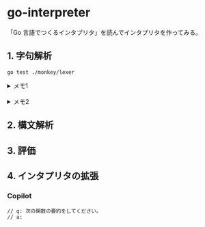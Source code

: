 # go-interpreter

「Go 言語でつくるインタプリタ」を読んでインタプリタを作ってみる。

## 1. 字句解析

```
go test ./monkey/lexer
```

<details>
<summary open>メモ1</summary>
字句解析器にソースコードを与えて初期化し、繰り返し NextToken()を呼ぶことでソースコードを読み進めていく。
トークンごとに、文字ごとに進んでいく。
</details>

<br />

<details>
<summary open>メモ2</summary>
字句解析器の仕事は、コードが意味をなすか、動作するか、エラーを含むかを判定することではないから。
字句解析器には入力をトークン列に変換することだけが求められる。
</details>

## 2. 構文解析

## 3. 評価

## 4. インタプリタの拡張

### Copilot

```
// q: 次の関数の要約をしてください。
// a:
```

```

```
